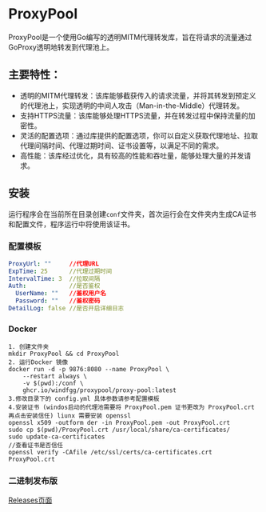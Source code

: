 # ProxyPool

ProxyPool是一个使用Go编写的透明MITM代理转发库，旨在将请求的流量通过GoProxy透明地转发到代理池上。

## 主要特性：

- 透明的MITM代理转发：该库能够截获传入的请求流量，并将其转发到预定义的代理池上，实现透明的中间人攻击（Man-in-the-Middle）代理转发。
- 支持HTTPS流量：该库能够处理HTTPS流量，并在转发过程中保持流量的加密性。
- 灵活的配置选项：通过库提供的配置选项，你可以自定义获取代理地址、拉取代理间隔时间、代理过期时间、证书设置等，以满足不同的需求。
- 高性能：该库经过优化，具有较高的性能和吞吐量，能够处理大量的并发请求。

## 安装

运行程序会在当前所在目录创建`conf`文件夹，首次运行会在文件夹内生成CA证书和配置文件，程序运行中将使用该证书。

### 配置模板

```yaml
ProxyUrl: ""     //代理URL
ExpTime: 25      //代理过期时间
IntervalTime: 3  //拉取间隔
Auth:            //是否鉴权
  UserName: ""   //鉴权用户名
  Password: ""   //鉴权密码
DetailLog: false //是否开启详细日志
```

### Docker

```shell
1. 创建文件夹
mkdir ProxyPool && cd ProxyPool
2. 运行Docker 镜像
docker run -d -p 9876:8080 --name ProxyPool \
    --restart always \
    -v $(pwd):/conf \
    ghcr.io/windfgg/proxypool/proxy-pool:latest
3.修改目录下的 config.yml 具体参数请参考配置模板
4.安装证书 (windos启动的代理池需要将 ProxyPool.pem 证书更改为 ProxyPool.crt 再点击安装信任) liunx 需要安装 openssl
openssl x509 -outform der -in ProxyPool.pem -out ProxyPool.crt
sudo cp $(pwd)/ProxyPool.crt /usr/local/share/ca-certificates/
sudo update-ca-certificates
//查看证书是否信任
openssl verify -CAfile /etc/ssl/certs/ca-certificates.crt ProxyPool.crt
```

### 二进制发布版

[Releases页面](https://github.com/windfgg/ProxyPool/releases)
